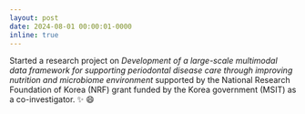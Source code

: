 ```yaml
---
layout: post
date: 2024-08-01 00:00:01-0000
inline: true
---
```


Started a research project on
<i>Development of a large-scale multimodal data framework for supporting
periodontal disease care through improving nutrition
and microbiome environment</i>
supported by the National Research Foundation of Korea (NRF) grant funded
by the Korea government (MSIT) as a co-investigator. :sparkles: :smile:
